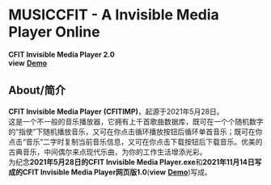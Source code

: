 # MUSICCFIT - A Invisible Media Player Online #
**CFIT Invisible Media Player 2.0**  
**view** **[Demo](http://music.cfit.top)**
## About/简介 ##
**CFIT Invisible Media Player**   **(CFITIMP)**，起源于2021年5月28日。  
这是一个不一般的音乐播放器，它拥有上千首歌曲数据库，既可在一个个随机数字的“指使”下随机播放音乐，又可在你点击循环播放按钮后循环单首音乐；既可在你点击“音乐”二字时复制当前音乐信息，又可在你点击下载按钮后下载音乐。优美的古典音乐，中间偶尔来点现代乐曲，为你的工作生活增添光彩。  
为纪念**2021年5月28日的CFIT Invisible Media Player.exe**和**2021年11月14日写成的CFIT Invisible Media Player网页版1.0**(**view** **[Demo](https://CFITCorporation.github.io/CFIT-Invisible-Media-Player/)**)写成。

